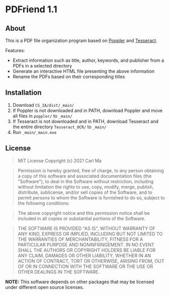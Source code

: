 # PDFriend 1.1

## About
This is a PDF file organization program based on [Poppler](https://github.com/freedesktop/poppler) and [Tesseract](https://github.com/tesseract-ocr/tesseract). 

Features:
* Extract information such as title, author, keywords, and publisher from a PDFs in a selected directory
* Generate an interactive HTML file presenting the above information
* Rename the PDFs based on their corresponding titles

## Installation

1. Download `CS_IA/dist/_main/`
1. If Poppler is not downloaded and in PATH, download Poppler and move all files in `poppler/` to `_main/`
1. If Tesseract is not downloaded and in PATH, download Tesseract and the entire directory `Tesseract_OCR/` to `_main/`
1. Run `_main/_main.exe`

## License

> MIT License
> Copyright (c) 2021 Carl Ma

> Permission is hereby granted, free of charge, to any person obtaining a copy
> of this software and associated documentation files (the "Software"), to deal
> in the Software without restriction, including without limitation the rights
> to use, copy, modify, merge, publish, distribute, sublicense, and/or sell
> copies of the Software, and to permit persons to whom the Software is
> furnished to do so, subject to the following conditions:

> The above copyright notice and this permission notice shall be included in all
> copies or substantial portions of the Software.

> THE SOFTWARE IS PROVIDED "AS IS", WITHOUT WARRANTY OF ANY KIND, EXPRESS OR
> IMPLIED, INCLUDING BUT NOT LIMITED TO THE WARRANTIES OF MERCHANTABILITY,
> FITNESS FOR A PARTICULAR PURPOSE AND NONINFRINGEMENT. IN NO EVENT SHALL THE
> AUTHORS OR COPYRIGHT HOLDERS BE LIABLE FOR ANY CLAIM, DAMAGES OR OTHER
> LIABILITY, WHETHER IN AN ACTION OF CONTRACT, TORT OR OTHERWISE, ARISING FROM,
> OUT OF OR IN CONNECTION WITH THE SOFTWARE OR THE USE OR OTHER DEALINGS IN THE
> SOFTWARE.

**NOTE:** This software depends on other packages that may be licensed under different open source licenses.